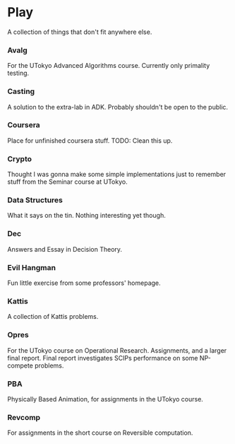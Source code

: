 Play
====
A collection of things that don't fit anywhere else. 

### Avalg
For the UTokyo Advanced Algorithms course. Currently only primality testing.

### Casting
A solution to the extra-lab in ADK. Probably shouldn't be open to the public.

### Coursera
Place for unfinished coursera stuff. TODO: Clean this up.

### Crypto
Thought I was gonna make some simple implementations just to remember stuff from the Seminar course at UTokyo.

### Data Structures
What it says on the tin. Nothing interesting yet though.

### Dec
Answers and Essay in Decision Theory.

### Evil Hangman
Fun little exercise from some professors' homepage.

### Kattis
A collection of Kattis problems.

### Opres
For the UTokyo course on Operational Research. Assignments, and a larger final report. Final report investigates SCIPs performance on some NP-compete problems.

### PBA
Physically Based Animation, for assignments in the UTokyo course.

### Revcomp
For assignments in the short course on Reversible computation.
